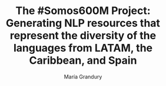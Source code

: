 ---
paperId: 45
author: María Grandury
publicationauthor: Grandury, M.
title: "The #Somos600M Project: Generating NLP resources that represent the diversity of the languages from LATAM, the Caribbean, and Spain"
pdf: Maria_Grandury.pdf
poster: --
alt: --
type: Poster
topic: Multilinguality and Language Diversity
subtopic: Resources and Evaluation
link: https://research.latinxinai.org/papers/naacl/2024/pdf/Maria_Grandury.pdf
conference: naacl
year: 2024
tags: naacl-2024-np
location: Mexico City, Mexico
---